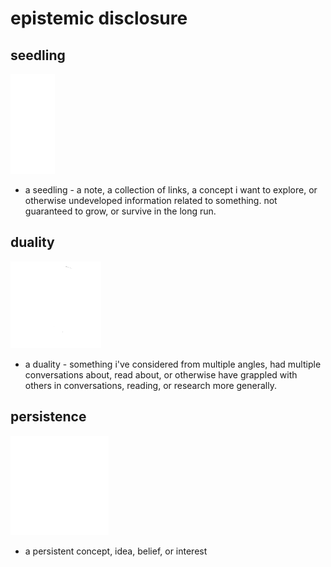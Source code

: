 <!--
epistemic=persistence
-->

# epistemic disclosure

</style>

## seedling

<img class="epistemic-icon" src="resources/img/seedling_white.png" />

- a seedling - a note, a collection of links, a concept i want to explore, or otherwise undeveloped information related to something. not guaranteed to grow, or survive in the long run.

## duality

<img class="epistemic-icon" src="resources/img/duality_white.png" />

- a duality - something i've considered from multiple angles, had multiple conversations about, read about, or otherwise have grappled with others in conversations, reading, or research more generally.

## persistence

<img class = "epistemic-icon" src="resources/img/persistence_white.png" />

- a persistent concept, idea, belief, or interest
